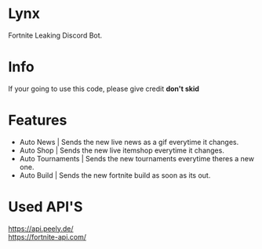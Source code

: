 # Lynx
Fortnite Leaking Discord Bot.

# Info
If your going to use this code, please give credit **don't skid**

# Features
- Auto News | Sends the new live news as a gif everytime it changes.
- Auto Shop | Sends the new live itemshop everytime it changes.
- Auto Tournaments | Sends the new tournaments everytime theres a new one.
- Auto Build | Sends the new fortnite build as soon as its out.

# Used API'S

https://api.peely.de/ <br/>
https://fortnite-api.com/

